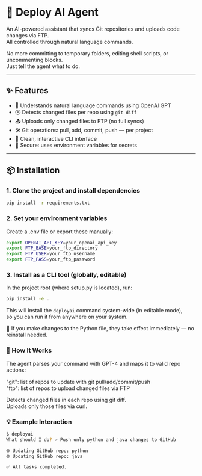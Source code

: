 # 🚀 Deploy AI Agent

An AI-powered assistant that syncs Git repositories and uploads code changes via FTP.  
All controlled through natural language commands.  

No more committing to temporary folders, editing shell scripts, or uncommenting blocks.  
Just tell the agent what to do.  

---

## ✨ Features

- 🧠 Understands natural language commands using OpenAI GPT
- 🕑 Detects changed files per repo using `git diff`
- 📤 Uploads only changed files to FTP (no full syncs)
- 🛠 Git operations: pull, add, commit, push — per project
- 💬 Clean, interactive CLI interface
- 🔐 Secure: uses environment variables for secrets

---

## 📦 Installation

### 1. Clone the project and install dependencies

```bash
pip install -r requirements.txt
```

### 2. Set your environment variables

Create a .env file or export these manually:

```bash
export OPENAI_API_KEY=your_openai_api_key
export FTP_BASE=your_ftp_directory
export FTP_USER=your_ftp_username
export FTP_PASS=your_ftp_password
```

### 3. Install as a CLI tool (globally, editable)

In the project root (where setup.py is located), run:

```bash
pip install -e .
```

This will install the `deployai` command system-wide (in editable mode),  
so you can run it from anywhere on your system. 

🔁 If you make changes to the Python file, they take effect immediately — no reinstall needed.

### 🧠 How It Works

The agent parses your command with GPT-4 and maps it to valid repo actions:  

"git": list of repos to update with git pull/add/commit/push  
"ftp": list of repos to upload changed files via FTP  

Detects changed files in each repo using git diff.  
Uploads only those files via curl.  


### 💡 Example Interaction

```bash
$ deployai
What should I do? > Push only python and java changes to GitHub

🌐 Updating GitHub repo: python
🌐 Updating GitHub repo: java

✅ All tasks completed.
```